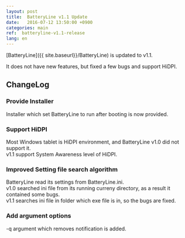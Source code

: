 ```yaml
---
layout: post
title:  BatteryLine v1.1 Update
date:   2016-07-12 13:50:00 +0900
categories: main
ref:  batteryline-v1.1-release
lang: en
---
```


[BatteryLine]({{ site.baseurl}}/BatteryLine) is updated to v1.1.

It does not have new features, but fixed a few bugs and support HiDPI.

## ChangeLog

### Provide Installer
Installer which set BatteryLine to run after booting is now provided.

### Support HiDPI
Most Windows tablet is HiDPI environment, and BatteryLine v1.0 did not support it.  
v1.1 support System Awareness level of HiDPI.

### Improved Setting file search algorithm
BatteryLine read its settings from BatteryLine.ini.  
v1.0 searched ini file from its running curreny directory, as a result it contained some bugs.  
v1.1 searches ini file in folder which exe file is in, so the bugs are fixed.

### Add argument options
-q argument which removes notification is added.
